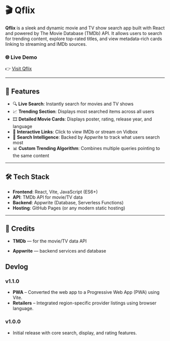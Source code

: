 # 🎬 Qflix

**Qflix** is a sleek and dynamic movie and TV show search app built with React and powered by The Movie Database (TMDb) API. It allows users to search for trending content, explore top-rated titles, and view metadata-rich cards linking to streaming and IMDb sources.

### 🌐 Live Demo
👉 [Visit Qflix](https://demon202.github.io/Qflix)  

---

## 📌 Features

- 🔍 **Live Search**: Instantly search for movies and TV shows
- 📈 **Trending Section**: Displays most searched items across all users
- 🎞️ **Detailed Movie Cards**: Displays poster, rating, release year, and language
- 🎯 **Interactive Links**: Click to view IMDb or stream on Vidbox
- 🧠 **Search Intelligence**: Backed by Appwrite to track what users search most
- 📊 **Custom Trending Algorithm**: Combines multiple queries pointing to the same content

---

## 🛠️ Tech Stack

- **Frontend**: React, Vite, JavaScript (ES6+)
- **API**: TMDb API for movie/TV data
- **Backend**: Appwrite (Database, Serverless Functions)
- **Hosting**: GitHub Pages (or any modern static hosting)

---

## 🙌 Credits 
- **TMDb** — for the movie/TV data API

- **Appwrite** — backend services and database



## Devlog

### v1.1.0
- **PWA** – Converted the web app to a Progressive Web App (PWA) using Vite.
- **Retailers** – Integrated region-specific provider listings using browser language.

### v1.0.0
- Initial release with core search, display, and rating features.